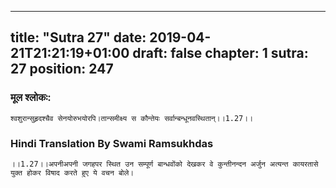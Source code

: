 
---
title: "Sutra 27"
date: 2019-04-21T21:21:19+01:00
draft: false
chapter: 1
sutra: 27
position: 247
---
### मूल श्लोकः:
```
श्वशुरान्सुहृदश्चैव सेनयोरुभयोरपि।तान्समीक्ष्य स कौन्तेयः सर्वान्बन्धूनवस्थितान्।।1.27।।

```

### Hindi Translation By Swami Ramsukhdas
```
।।1.27।।अपनीअपनी जगहपर स्थित उन सम्पूर्ण बान्धवोंको देखकर वे कुन्तीनन्दन अर्जुन अत्यन्त कायरतासे युक्त होकर विषाद करते हुए ये वचन बोले।

```

